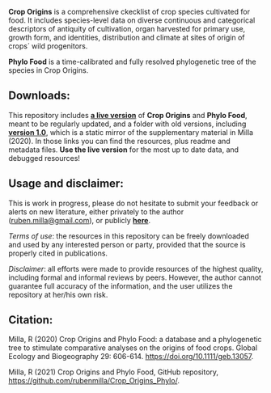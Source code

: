 **Crop Origins** is a comprehensive ckecklist of crop species cultivated for food. It includes species-level data on diverse continuous and categorical descriptors of antiquity of cultivation, organ harvested for primary use, growth form, and identities, distribution and climate at sites of origin of crops´ wild progenitors.

**Phylo Food** is a time-calibrated and fully resolved phylogenetic tree of the species in Crop Origins.


## Downloads:
This repository includes **[a live version](https://github.com/rubenmilla/Crop_Origins_Phylo/tree/master/Crop_Origins_Phylo_v_live)** of **Crop Origins** and **Phylo Food**, meant to be regularly updated, and a folder with old versions, including **[version 1.0](https://github.com/rubenmilla/Crop_Origins_Phylo/tree/master/old_versions_Crop_Origins_Phylo/Crop_Origins_Phylo_v1_0)**, which is a static mirror of the supplementary material in Milla (2020). In those links you can find the resources, plus readme and metadata files.
**Use the live version** for the most up to date data, and debugged resources!


## Usage and disclaimer:
This is work in progress, please do not hesitate to submit your feedback or alerts on new literature, either privately to the author (ruben.milla@gmail.com), or publicly **[here](https://github.com/rubenmilla/Crop_Origins_Phylo/issues)**.

*Terms of use*: the resources in this repository can be freely downloaded and used by any interested person or party, provided that the source is properly cited in publications.

*Disclaimer*: all efforts were made to provide resources of the highest quality, including formal and informal reviews by peers. However, the author cannot guarantee full accuracy of the information, and the user utilizes the repository at her/his own risk.


## Citation: 
Milla, R (2020) Crop Origins and Phylo Food: a database and a phylogenetic tree to stimulate comparative analyses on the origins of food crops. Global Ecology and Biogeography 29: 606-614. https://doi.org/10.1111/geb.13057.

Milla, R (2021) Crop Origins and Phylo Food, GitHub repository, https://github.com/rubenmilla/Crop_Origins_Phylo/.
